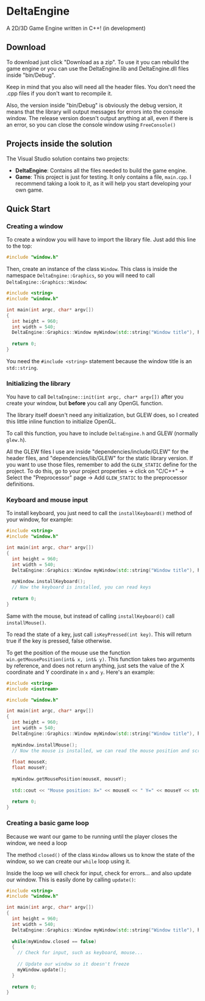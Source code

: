 # DeltaEngine

A 2D/3D Game Engine written in C++! (in development)

## Download
To download just click "Download as a zip". To use it you can rebuild the game engine or you can use the DeltaEngine.lib and DeltaEngine.dll files inside "bin/Debug".

Keep in mind that you also will need all the header files. You don't need the .cpp files if you don't want to recompile it.

Also, the version inside "bin/Debug" is obviously the debug version, it means that the library will output messages for errors into the console window. The release version doesn't output anything at all, even if there is an error, so you can close the console window using `FreeConsole()`

## Projects inside the solution
The Visual Studio solution contains two projects:
+ **DeltaEngine**: Contains all the files needed to build the game engine.
+ **Game**: This project is just for testing. It only contains a file, `main.cpp`. I recommend taking a look to it, as it will help you start developing your own game.

## Quick Start
### Creating a window
To create a window you will have to import the library file. Just add this line to the top:
```cpp
#include "window.h"
```

Then, create an instance of the class `Window`. This class is inside the namespace `DeltaEngine::Graphics`, so you will need to call `DeltaEngine::Graphics::Window`:
```cpp
#include <string>
#include "window.h"

int main(int argc, char* argv[])
{
  int height = 960;
  int width = 540;
  DeltaEngine::Graphics::Window myWindow(std::string("Window title"), height, width);
  
  return 0;
}
```

You need the `#include <string>` statement because the window title is an `std::string`.

### Initializing the library
You have to call `DeltaEngine::init(int argc, char* argv[])` after you create your window, but **before** you call any OpenGL function.

The library itself doesn't need any initialization, but GLEW does, so I created this little inline function to initialize OpenGL.

To call this function, you have to include `DeltaEngine.h` and GLEW (normally `glew.h`).

All the GLEW files I use are inside "dependencies/include/GLEW" for the header files, and "dependencies/lib/GLEW" for the static library version. If you want to use those files, remember to add the `GLEW_STATIC` define for the project. To do this, go to your project properties -> click on "C/C++" -> Select the "Preprocessor" page -> Add `GLEW_STATIC` to the preprocessor definitions.

### Keyboard and mouse input
To install keyboard, you just need to call the `installKeyboard()` method of your window, for example:
```cpp
#include <string>
#include "window.h"

int main(int argc, char* argv[])
{
  int height = 960;
  int width = 540;
  DeltaEngine::Graphics::Window myWindow(std::string("Window title"), height, width);
  
  myWindow.installKeyboard();
  // Now the keyboard is installed, you can read keys
  
  return 0;
}
```

Same with the mouse, but instead of calling `installKeyboard()` call `installMouse()`.

To read the state of a key, just call `isKeyPressed(int key)`. This will return true if the key is pressed, false otherwise.

To get the position of the mouse use the function `win.getMousePosition(int& x, int& y)`. This function takes two arguments by reference, and does not return anything, just sets the value of the X coordinate and Y coordinate in `x` and `y`. Here's an example:

```cpp
#include <string>
#include <iostream>

#include "window.h"

int main(int argc, char* argv[])
{
  int height = 960;
  int width = 540;
  DeltaEngine::Graphics::Window myWindow(std::string("Window title"), height, width);
  
  myWindow.installMouse();
  // Now the mouse is installed, we can read the mouse position and scroll
  
  float mouseX;
  float mouseY;
  
  myWindow.getMousePosition(mouseX, mouseY);
  
  std::cout << "Mouse position: X=" << mouseX << " Y=" << mouseY << std::endln;
  
  return 0;
}
```

### Creating a basic game loop
Because we want our game to be running until the player closes the window, we need a loop

The method `closed()` of the class `Window` allows us to know the state of the window, so we can create our `while` loop using it.

Inside the loop we will check for input, check for errors... and also update our window. This is easily done by calling `update()`:

```cpp
#include <string>
#include "window.h"

int main(int argc, char* argv[])
{
  int height = 960;
  int width = 540;
  DeltaEngine::Graphics::Window myWindow(std::string("Window title"), height, width);
  
  while(myWindow.closed == false)
  {
    // Check for input, such as keyboard, mouse... 
    
    // Update our window so it doesn't freeze
    myWindow.update();
  }
  
  return 0;
}
```
